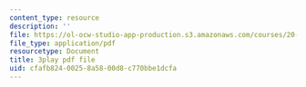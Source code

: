 ```yaml
---
content_type: resource
description: ''
file: https://ol-ocw-studio-app-production.s3.amazonaws.com/courses/20-219-becoming-the-next-bill-nye-writing-and-hosting-the-educational-show-january-iap-2015/cfafb82400258a5800d8c770bbe1dcfa_VHyCh1mDneE.pdf
file_type: application/pdf
resourcetype: Document
title: 3play pdf file
uid: cfafb824-0025-8a58-00d8-c770bbe1dcfa
---
```

